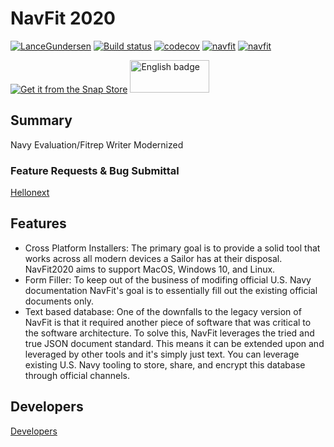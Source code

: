 # NavFit 2020 
[![LanceGundersen](https://circleci.com/gh/LanceGundersen/navfit2020/tree/prod.svg?style=svg)](https://circleci.com/gh/LanceGundersen/navfit2020) [![Build status](https://ci.appveyor.com/api/projects/status/k5n4xuovwrhuivev/branch/prod?svg=true)](https://ci.appveyor.com/project/LanceGundersen/navfit2020/branch/prod)
 [![codecov](https://codecov.io/gh/LanceGundersen/navfit2020/branch/prod/graph/badge.svg?token=VVJK9VORZ6)](https://codecov.io/gh/LanceGundersen/navfit2020)
[![navfit](https://snapcraft.io/navfit/badge.svg)](https://snapcraft.io/navfit)
[![navfit](https://snapcraft.io/navfit/trending.svg?name=0)](https://snapcraft.io/navfit)

[![Get it from the Snap Store](https://snapcraft.io/static/images/badges/en/snap-store-black.svg)](https://snapcraft.io/navfit)
<a href='//www.microsoft.com/store/apps/9NZLS2X62FNF?cid=storebadge&ocid=badge'><img src='https://developer.microsoft.com/store/badges/images/English_get_L.png' alt='English badge' style='width: 127px; height: 52px;'/></a>

## Summary

Navy Evaluation/Fitrep Writer Modernized

### Feature Requests & Bug Submittal
[Hellonext](https://navfit.hellonext.co/)

## Features

- Cross Platform Installers: The primary goal is to provide a solid tool that works across all modern devices a Sailor has at their disposal. NavFit2020 aims to support MacOS, Windows 10, and Linux.
- Form Filler: To keep out of the business of modifing official U.S. Navy documentation NavFit's goal is to essentially fill out the existing official documents only.
- Text based database: One of the downfalls to the legacy version of NavFit is that it required another piece of software that was critical to the software architecture. To solve this, NavFit leverages the tried and true JSON document standard. This means it can be extended upon and leveraged by other tools and it's simply just text. You can leverage existing U.S. Navy tooling to store, share, and encrypt this database through official channels.

## Developers
[Developers](https://github.com/LanceGundersen/navfit2020/wiki/Developers)
